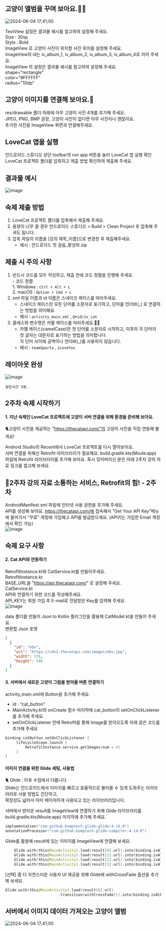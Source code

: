 ## 고양이 앨범을 꾸며 보아요.🐱‍👤 
![2024-06-04 17;41;00](https://github.com/chihyeonwon/LoveCat/assets/58906858/5f44242f-9a8a-49c6-b105-064a77a687df)

TextView 설정은 결과물 예시를 참고하여 설정해 주세요.     
Size : 30sp   
Style : Bold     
ImageView 로 고양이 사진이 위치할 사진 위치를 설정해 주세요.    
ImageView의 id는 iv_album_1, iv_album_2, iv_album_3, iv_album_4로 지어 주세요.     
ImageView 의 설정은 결과물 예시를 참고하여 설정해 주세요.    
shape="rectangle"     
color="#FFFFFF"    
radius="10dp"     

## 고양이 이미지를 연결해 보아요.🤳       
res/drawable 폴더 아래에 아무 고양이 사진 4개를 추가해 주세요.    
JPEG, PNG, BMP 권장, 고양이 사진이 없다면 아무 사진이나 괜찮아요.   
추가한 사진을 ImageView 화면과 연결해주세요.      
  
## LoveCat 앱을 실행     
안드로이드 스튜디오 상단 toolbar의 run app 버튼을 눌러 LoveCat 앱 실행 확인      
LoveCat 프로젝트 폴더를 압축하고 제출 방법 확인하여 제출해 주세요.         

## 결과물 예시
![image](https://github.com/chihyeonwon/LoveCat/assets/58906858/6a21a2b5-bfab-42a7-a147-b8e5452d4ee4)

## 숙제 제출 방법
1. LoveCat 프로젝트 폴더를 압축해서 제출해 주세요.    
2. 용량이 너무 클 경우 안드로이드 스튜디오 > Build > Clean Project 후 압축해 주셔도 됩니다.    
3. 압축 파일의 이름을 [강의 제목_이름]으로 변경한 후 제출해주세요.      
    - 예시 : 안드로이드 첫 걸음_황성희.zip       

## 제출 시 주의 사항 
1. 반드시 코드를 모두 작성하고, 제출 전에 코드 정렬을 진행해 주세요.     
        - 코드 정렬    
        1. Windows : `Ctrl + Alt + L`   
        2. macOS : `Option + Cmd + L`   
2. xml 파일 이름과 id 이름은 스네이크 케이스를 따라주세요.    
    - 스네이크 케이스란 모든 단어를 소문자로 표기하고, 단어를 언더바(_) 로 연결하는 방법을 의미해요.    
    - 예시 : `activity_main.xml` , `@+id/iv_cat`   
3. 클래스와 변수명은 카멜 케이스를 따라주세요.🐱‍🐉     
    - 카멜 케이스(camelCase)란 첫 단어를 소문자로 시작하고, 이후의 각 단어의 첫 글자는 대문자로 표기하는 방법을 의미합니다.    
    각 단어 사이에 공백이나 언더바(_)를 사용하지 않습니다.    
    - 예시 : `teamSparta` , `iLoveYou`     

## 레이아웃 완성
![image](https://github.com/chihyeonwon/LoveCat/assets/58906858/86e3ed66-e465-4914-ba50-c6884f58a574)
```
걸린시간 5분.
```
  
## 2주차 숙제 시작하기 
#### 1. 지난 숙제인 LoveCat 프로젝트에 고양이 서버 연결을 위해 환경을 준비해 보아요.     
🐈고양이 사진을 제공하는 “https://thecatapi.com/”의 고양이 사진을 직접 연동해 볼게요!          
     
Android Studio의 Recent에서 LoveCat 프로젝트를 다시 열어보아요.         
서버 연결을 위해선 Retrofit 라이브러리가 필요해요. build.gradle.kts(Moule:app) 파일에 Retrofit 라이브러리를 추가해 보아요. 혹시 잊어버리신 분은 아래 2주차 강의 자료 링크를 참고해 보세요.     

## 📕2주차 강의 자료 소통하는 서비스, Retrofit의 힘! - 2주차     
AndroidManifest.xml 파일에 인터넷 사용 권한을 추가해 주세요.      
API를 생성해 보아요. https://thecatapi.com/에 접속해서 “Get Your API Key”메뉴에 들어가서 “무료” 계정에 가입해고 API를 발급받으세요. (API키는 가입한 Email 계정에서 확인 가능)     
![image](https://github.com/chihyeonwon/LoveCat/assets/58906858/268bac32-6113-4f16-a219-6567b19814d1)

## 숙제 요구 사항
#### 2. Cat API와 연동하기     
RetrofitInstance.kt와 CatService.kt를 만들어주세요.    
RetrofitInstance.kt      
BASE_URL을 "https://api.thecatapi.com/" 로 설정해 주세요.     
CatService.kt     
API와 연결하기 위한 코드를 작성해주세요.     
API_KEY는 회원 가입 후 E-mail로 전달받은 Key를 입력해 주세요.     
![image](https://github.com/chihyeonwon/LoveCat/assets/58906858/ceb9b535-e3bf-4f88-8416-26438b3b849b)

data 폴더를 만들어 Json to Kotlin 플러그인을 활용해 CatModel.kt을 만들어 주세요.    
변환할 Json 포멧    
```json
[
  {
    "id": "ebv",
    "url": "https://cdn2.thecatapi.com/images/ebv.jpg",
    "width": 176,
    "height": 540
  }
]
```

#### 3. 서버에서 새로운 고양이 그림을 받아올 버튼 연결하기
activity_main.xml에 Button을 추가해 주세요.       
- id : “cat_button”     
- MainActivity.kt의 onCreate 함수 마지막에 cat_button의 setOnClickListener를 추가해 주세요.    
- setOnClickListener 안에 Retrofit을 통해 Image를 받아오도록 아래 굵은 코드를 추가해 주세요      
```kotlin
binding.catButton.setOnClickListener {
     lifecycleScope.launch {
         RetrofitInstance.service.getImages(num = 4)
     }
}
```

#### 이미지 연결을 위한 Glide 세팅, 사용법   
🐈 Glide : 이후 수업에서 다룹니다.       
Glide는 안드로이드에서 이미지를 빠르고 효율적으로 불러올 수 있게 도와주는 라이브러리로 사용 방법도 간단하고,      
확장성도 넓어서 이미 메이저하게 사용되고 있는 라이브러리입니다.     

서버에서 받아온 result를 ImageView에 연결하기 위해 Glide 라이브러리를 build.gradle.kts(Moule:app) 마지막에 추가해 주세요.    
```kotlin
implementation("com.github.bumptech.glide:glide:4.14.0")
annotationProcessor("com.github.bumptech.glide:compiler:4.14.0")
```

Glide를 활용해 result에 있는 이미지를 ImageView에 연결해 보세요.
```kotlin
    Glide.with(this@MainActivity).load(result[0].url).into(binding.ivAlbum1)
    Glide.with(this@MainActivity).load(result[1].url).into(binding.ivAlbum2)
    Glide.with(this@MainActivity).load(result[2].url).into(binding.ivAlbum3)
    Glide.with(this@MainActivity).load(result[3].url).into(binding.ivAlbum4)
```
[선택] 좀 더 자연스러운 사용자 UI 제공을 위해 Glide에 withCrossFade 옵션을 추가해 보세요. 
```kotlin
Glide.with(this@MainActivity).load(result[0].url)
                        .transition(withCrossFade()).into(binding.ivAlbum1)
```
## 서버에서 이미지 데이터 가져오는 고양이 앨범
![2024-06-04 17;41;00](https://github.com/chihyeonwon/LoveCat/assets/58906858/0b995ac0-e878-4c0e-baae-47cd81a5da9b)

















